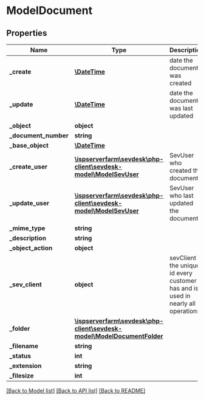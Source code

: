 # ModelDocument

## Properties
Name | Type | Description | Notes
------------ | ------------- | ------------- | -------------
**_create** | [**\DateTime**](\DateTime.md) | date the document was created | [optional] 
**_update** | [**\DateTime**](\DateTime.md) | date the document was last updated | [optional] 
**_object** | **object** |  | [optional] 
**_document_number** | **string** |  | [optional] 
**_base_object** | [**\DateTime**](\DateTime.md) |  | [optional] 
**_create_user** | [**\ispserverfarm\sevdesk\php-client\sevdesk-model\ModelSevUser**](ModelSevUser.md) | SevUser who created the document | [optional] 
**_update_user** | [**\ispserverfarm\sevdesk\php-client\sevdesk-model\ModelSevUser**](ModelSevUser.md) | SevUser who last updated the document | [optional] 
**_mime_type** | **string** |  | [optional] 
**_description** | **string** |  | [optional] 
**_object_action** | **object** |  | [optional] 
**_sev_client** | **object** | sevClient is the unique id every customer has and is used in nearly all operations | [optional] 
**_folder** | [**\ispserverfarm\sevdesk\php-client\sevdesk-model\ModelDocumentFolder**](ModelDocumentFolder.md) |  | [optional] 
**_filename** | **string** |  | [optional] 
**_status** | **int** |  | [optional] 
**_extension** | **string** |  | [optional] 
**_filesize** | **int** |  | [optional] 

[[Back to Model list]](../README.md#documentation-for-models) [[Back to API list]](../README.md#documentation-for-api-endpoints) [[Back to README]](../README.md)


